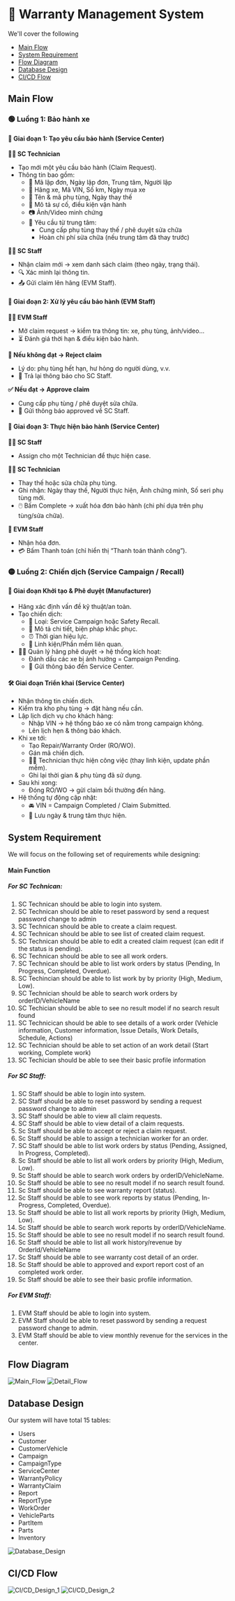 # 📑 Warranty Management System

We'll cover the following
+ [Main Flow](#main-flow)
+ [System Requirement](#system-requirement)
+ [Flow Diagram](#flow-diagram)
+ [Database Design](#database-design)
+ [CI/CD Flow](#cicd-flow)

## Main Flow
### 🟢 Luồng 1: Bảo hành xe
#### 🔹 Giai đoạn 1: Tạo yêu cầu bảo hành (Service Center)
**👨‍🔧 SC Technician**
+ Tạo mới một yêu cầu bảo hành (Claim Request).
+ Thông tin bao gồm:
    + 📌 Mã lập đơn, Ngày lập đơn, Trung tâm, Người lập
    + 🚗 Hãng xe, Mã VIN, Số km, Ngày mua xe
    + 🔧 Tên & mã phụ tùng, Ngày thay thế
    + 📝 Mô tả sự cố, điều kiện vận hành
    + 📷 Ảnh/Video minh chứng
    + 📨 Yêu cầu từ trung tâm:
        + Cung cấp phụ tùng thay thế / phê duyệt sửa chữa
        + Hoàn chi phí sửa chữa (nếu trung tâm đã thay trước)

**👩‍💼 SC Staff**
+ Nhận claim mới → xem danh sách claim (theo ngày, trạng thái).
+ 🔍 Xác minh lại thông tin.
+ 📤 Gửi claim lên hãng (EVM Staff).

#### 🔹 Giai đoạn 2: Xử lý yêu cầu bảo hành (EVM Staff)

**👨‍💼 EVM Staff**
+ Mở claim request → kiểm tra thông tin: xe, phụ tùng, ảnh/video...
+ ⏳ Đánh giá thời hạn & điều kiện bảo hành.

**🛑 Nếu không đạt → Reject claim**
+ Lý do: phụ tùng hết hạn, hư hỏng do người dùng, v.v.
+ 📩 Trả lại thông báo cho SC Staff.

**✅ Nếu đạt → Approve claim**
+ Cung cấp phụ tùng / phê duyệt sửa chữa.
+ 📩 Gửi thông báo approved về SC Staff.

#### 🔹 Giai đoạn 3: Thực hiện bảo hành (Service Center)
**👩‍💼 SC Staff**
+ Assign cho một Technician để thực hiện case.

**👨‍🔧 SC Technician**
+ Thay thế hoặc sửa chữa phụ tùng.
+ Ghi nhận: Ngày thay thế, Người thực hiện, Ảnh chứng minh, Số seri phụ tùng mới.
+ 🖱️ Bấm Complete → xuất hóa đơn bảo hành (chi phí dựa trên phụ tùng/sửa chữa).

**🏢 EVM Staff**
+ Nhận hóa đơn.
+ 💳 Bấm Thanh toán (chỉ hiển thị “Thanh toán thành công”).

### 🟡 Luồng 2: Chiến dịch (Service Campaign / Recall)
#### 📝 Giai đoạn Khởi tạo & Phê duyệt (Manufacturer)
+ Hãng xác định vấn đề kỹ thuật/an toàn.
+ Tạo chiến dịch:
    + 🔖 Loại: Service Campaign hoặc Safety Recall.
    + 📜 Mô tả chi tiết, biện pháp khắc phục.
    + ⏰ Thời gian hiệu lực.
    + 🧩 Linh kiện/Phần mềm liên quan.
+ 👨‍💼 Quản lý hãng phê duyệt → hệ thống kích hoạt:
    + Đánh dấu các xe bị ảnh hưởng = Campaign Pending.
    + 📩 Gửi thông báo đến Service Center.

#### 🛠️ Giai đoạn Triển khai (Service Center)
+ Nhận thông tin chiến dịch.
+ Kiểm tra kho phụ tùng → đặt hàng nếu cần.
+ Lập lịch dịch vụ cho khách hàng:
    + Nhập VIN → hệ thống báo xe có nằm trong campaign không.
    + Lên lịch hẹn & thông báo khách.
+ Khi xe tới:
    + Tạo Repair/Warranty Order (RO/WO).
    + Gán mã chiến dịch.
    + 👨‍🔧 Technician thực hiện công việc (thay linh kiện, update phần mềm).
    + Ghi lại thời gian & phụ tùng đã sử dụng.
+ Sau khi xong:
    + Đóng RO/WO → gửi claim bồi thường đến hãng.
+ Hệ thống tự động cập nhật:
    + 🚘 VIN = Campaign Completed / Claim Submitted.
    + 📅 Lưu ngày & trung tâm thực hiện.

## System Requirement
We will focus on the following set of requirements while designing:
#### Main Function
##### For SC Technican:
1. SC Technican should be able to login into system.
2. SC Technican should be able to reset password by send a  request password change to admin
3. SC Technican should be able to create a claim request.
4. SC Technican should be able to see list of created claim request.
5. SC Technican should be able to edit a created claim request (can edit if the status is pending).
6. SC Technican should be able to see all work orders.
7. SC Technican should be able to list work orders by status (Pending, In Progress, Completed, Overdue). 
8. SC Techincian should be able to list work by by priority (High, Medium, Low).
9. SC Technician should be able to search work orders by orderID/VehicleName
10. SC Techician should be able to see no result model if no search result found
11. SC Technicican should be able to see details of a work order (Vehicle information, Customer information, Issue Details, Work Details, Schedule, Actions)
12. SC Technician should be able to set action of an work detail (Start working, Complete work)
13. SC Techician should be able to see their basic profile information

##### For SC Staff:
1. SC Staff should be able to login into system.
2. SC Staff should be able to reset password by sending a request password change to admin
3. SC Staff should be able to view all claim requests.
4. SC Staff should be able to view detail of a claim requests.
5. Sc Staff should be able to accept or reject a claim request.
6. Sc Staff should be able to assign a technician worker for an order.
7. SC Staff should be able to list work orders by status (Pending, Assigned, In Progress, Completed).
8. Sc Staff should be able to list all work orders by priority (High, Medium, Low).
9. Sc Staff should be able to search work orders by orderID/VehicleName.
10. Sc Staff should be able to see no result model if no search result found.  
11. Sc Staff should be able to see warranty report (status).
12. Sc Staff should be able to see work reports by status (Pending, In-Progress, Completed, Overdue).
13. Sc Staff should be able to list all work reports by priority (High, Medium, Low).
14. Sc Staff should be able to search work reports by orderID/VehicleName.
15. Sc Staff should be able to see no result model if no search result found.
16. Sc Staff should be able to list all work history/revenue by OrderId/VehicleName
17. Sc Staff should be able to see warranty cost detail of an order.
18. Sc Staff should be able to approved and export report cost of an completed work order.
19. Sc Staff should be able to see their basic profile information.

##### For EVM Staff:
1. EVM Staff should be able to login into system.
2. EVM Staff should be able to reset password by sending a request password change to admin.
3. EVM Staff should be able to view monthly revenue for the services in the center.

## Flow Diagram
<img src="./Resources/Main_Flow.png" alt="Main_Flow">
<img src="./Resources/Detail_Flow.png" alt="Detail_Flow">

## Database Design
Our system will have total 15 tables:

+ Users
+ Customer
+ CustomerVehicle
+ Campaign
+ CampaignType
+ ServiceCenter
+ WarrantyPolicy
+ WarrantyClaim
+ Report
+ ReportType
+ WorkOrder
+ VehicleParts
+ PartItem
+ Parts
+ Inventory
<img src="./Resources/Database_Design.png" alt="Database_Design">

## CI/CD Flow
<img src="./Resources/CICD_1.png" alt="CI/CD_Design_1">
<img src="./Resources/CICD_2.png" alt="CI/CD_Design_2">
